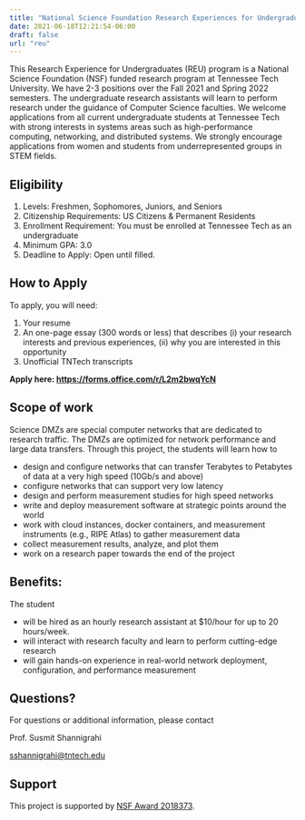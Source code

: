 ```yaml
---
title: "National Science Foundation Research Experiences for Undergraduates (REU): Science DMZ Performance Measurement"
date: 2021-06-18T12:21:54-06:00
draft: false
url: "reu"
---
```



This Research Experience for Undergraduates (REU) program is a National Science Foundation (NSF) funded research program at Tennessee Tech University. We have 2-3 positions over the Fall 2021 and Spring 2022 semesters. The undergraduate research assistants will learn to perform research under the guidance of Computer Science faculties. We welcome applications from all current undergraduate students at Tennessee Tech with strong interests in systems areas such as high-performance computing, networking, and distributed systems. We strongly encourage applications from women and students from underrepresented groups in STEM fields.



## Eligibility


1. Levels: Freshmen, Sophomores, Juniors, and Seniors
2. Citizenship Requirements: US Citizens & Permanent Residents
3. Enrollment Requirement: You must be enrolled at Tennessee Tech as an undergraduate
3. Minimum GPA: 3.0
4. Deadline to Apply: Open until filled.


## How to Apply

To apply, you will need:
1. Your resume
2. An one-page essay (300 words or less) that describes (i) your research interests and previous experiences, (ii) why you are interested in this opportunity
3. Unofficial TNTech transcripts

**Apply here: https://forms.office.com/r/L2m2bwqYcN**

## Scope of work

Science DMZs are special computer networks that are dedicated to research traffic. The DMZs are optimized for network performance and large data transfers.  Through this project, the students will learn how to 

* design and configure networks that can transfer Terabytes to Petabytes of data at a very high speed (10Gb/s and above)
* configure networks that can support very low latency
* design and perform measurement studies for high speed networks
* write and deploy measurement software at strategic points around the world
* work with cloud instances, docker containers, and measurement instruments (e.g., RIPE Atlas) to gather measurement data
* collect measurement results, analyze, and plot them
* work on a research paper towards the end of the project


## Benefits:
The student
* will be hired as an hourly research assistant at $10/hour for up to 20 hours/week.
* will interact with research faculty and learn to perform cutting-edge research
* will gain hands-on experience in real-world network deployment, configuration, and performance measurement


## Questions?

For questions or additional information, please contact

Prof. Susmit Shannigrahi

sshannigrahi@tntech.edu


## Support
This project is supported by [NSF Award 2018373](https://www.nsf.gov/awardsearch/showAward?AWD\_ID=2018373).

